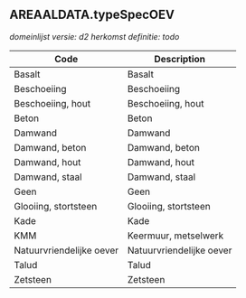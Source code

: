 ## AREAALDATA.typeSpecOEV

*domeinlijst versie: d2* *herkomst definitie: todo*

 |Code |Description	|
|	---	|	---	|
| Basalt | Basalt |
| Beschoeiing | Beschoeiing |
| Beschoeiing, hout | Beschoeiing, hout |
| Beton | Beton |
| Damwand | Damwand |
| Damwand, beton | Damwand, beton |
| Damwand, hout | Damwand, hout |
| Damwand, staal | Damwand, staal |
| Geen | Geen |
| Glooiing, stortsteen | Glooiing, stortsteen |
| Kade | Kade |
| KMM | Keermuur, metselwerk |
| Natuurvriendelijke oever | Natuurvriendelijke oever |
| Talud | Talud |
| Zetsteen | Zetsteen |
